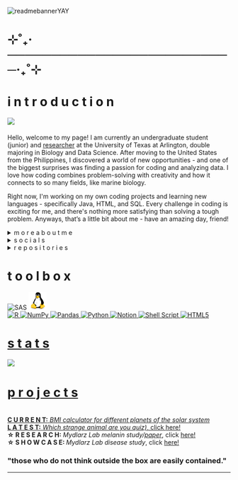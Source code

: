 ![readmebannerYAY](https://github.com/user-attachments/assets/5c020ec1-1642-4d68-b255-c511a2a3d205)
# ⊹˚₊‧──────────────────────────‧₊˚⊹
# i n t r o d u c t i o n
[![](https://visitcount.itsvg.in/api?id=mariahncornelio&icon=3&color=12)](https://visitcount.itsvg.in) <br><br>
Hello, welcome to my page! I am currently an undergraduate student (junior) and <a href="http://www.themydlarzlab.com/">researcher</a> at the University of Texas at Arlington, double majoring in Biology and Data Science. After moving to the United States from the Philippines, I discovered a world of new opportunities - and one of the biggest surprises was finding a passion for coding and analyzing data. I love how coding combines problem-solving with creativity and how it connects to so many fields, like marine biology.

Right now, I'm working on my own coding projects and learning new languages - specifically Java, HTML, and SQL. Every challenge in coding is exciting for me, and there's nothing more satisfying than solving a tough problem. Anyways, that’s a little bit about me - have an amazing day, friend!

<details>
  <summary>m o r e   a b o u t   m e</summary>
  <p> 
    <br> ✩‧₊ My first coding language that I learned was R 
    <br> ✩‧₊ Whale sharks are my favorite animal ever 
    <br> ✩‧₊ I have lots of hobbies (running, swimming, writing, cooking/baking, reading, gaming, decorating, singing, guitar) but as of right now, I am focusing on writing 
    <br> ✩‧₊ I absolutely adore learning about any sciences 
    <br> ✩‧₊ My back hurts all the time, unfortunately sigh 
    <br> ✩‧₊ I'm always open to learning more about coding and learning from my mistakes 
  </p>
</details>

<details>
  <summary>s o c i a l s</summary>
  <p> 
    <br> ✩‧₊ <a href="https://www.linkedin.com/in/mariah-noelle-cornelio-60221a329/"> Linked In </a> <br>
    <br> ✩‧₊ <a href="mailto:mariahnoellecornelio@gmail.com">E-mail</a> <br>
  </p>
</details>

<details>
  <summary>r e p o s i t o r i e s</summary>
  <p>
    <br>✩‧₊ <a href="https://github.com/mariahncornelio/Personal-Projects">Personal Projects</a><br>
    <br>✩‧₊ <a href="https://github.com/mariahncornelio/Undergraduate-Projects">Undergraduate Projects</a><br>
    <br>✩‧₊ <a href="https://github.com/mariahncornelio/MachineLearningClass">Machine Learning Class - DATA 3461</a><br>
    <br>✩‧₊ <a href="https://github.com/mariahncornelio/Python2Class">Python 2 Class - DATA 3402</a><br>
    <br>✩‧₊ <a href="https://github.com/mariahncornelio/BioinformaticClass">Bioinformatics Class - BIOL 5340</a><br>
  </p>
</details>

# t o o l b o x
![SAS](https://github.com/user-attachments/assets/c0972677-78ea-47bb-ad9c-9ade7aa7e481) <a href="https://www.gnu.org/software/bash/" target="_blank" rel="noreferrer"> <img src="https://raw.githubusercontent.com/devicons/devicon/master/icons/linux/linux-original.svg" alt="linux" width="40" height="40"/> </a> <a href="https://www.python.org" target="_blank" rel="noreferrer">
</br>
![R](https://img.shields.io/badge/r-%23276DC3.svg?style=for-the-badge&logo=r&logoColor=white) ![NumPy](https://img.shields.io/badge/numpy-%23013243.svg?style=for-the-badge&logo=numpy&logoColor=white) ![Pandas](https://img.shields.io/badge/pandas-%23150458.svg?style=for-the-badge&logo=pandas&logoColor=white) ![Python](https://img.shields.io/badge/python-3670A0?style=for-the-badge&logo=python&logoColor=ffdd54) ![Notion](https://camo.githubusercontent.com/dffc113c48aaf3d4ff62db008910c0af280ad6d834c2e990246873eab4796c6e/68747470733a2f2f696d672e736869656c64732e696f2f62616467652f4e6f74696f6e2d2532333030303030302e7376673f7374796c653d666f722d7468652d6261646765266c6f676f3d6e6f74696f6e266c6f676f436f6c6f723d7768697465) ![Shell Script](https://img.shields.io/badge/shell_script-%23121011.svg?style=for-the-badge&logo=gnu-bash&logoColor=white) ![HTML5](https://img.shields.io/badge/html5-%23E34F26.svg?style=for-the-badge&logo=html5&logoColor=white)


# s t a t s
![](https://github-readme-stats.vercel.app/api?username=mariahncornelio&theme=graywhite&hide_border=false&include_all_commits=false&count_private=false)<br/>

# p r o j e c t s 
<br>
<b> C U R R E N T:</b> <i> BMI calculator for different planets of the solar system </i>
<br>
<b> L A T E S T:</b> <i>Which strange animal are you quiz)</i>, click <a href="https://github.com/mariahncornelio/Personal-Projects/blob/main/Games/Which_Strange_Animal_Are_You_Quiz.ipynb">here!</a>
<br>
<b> ☆ R E S E A R C H:</b> <i>Mydlarz Lab melanin study/<a href="https://academic.oup.com/icb/advance-article/doi/10.1093/icb/icae115/7716722">paper</a></i>, click <a href="https://github.com/mariahncornelio/Undergraduate-Projects/tree/main/Mydlarz%20Lab%20Melanin%20Study">here!</a>
<br>
<b> ☆ S H O W C A S E: </b> <i>Mydlarz Lab disease study</i>, click <a href="https://github.com/mariahncornelio/Undergraduate-Projects/tree/main/Mydlarz%20Lab%20Disease%20Study">here!</a>
<br>

### "those who do not think outside the box are easily contained."
---
<!-- Proudly created with GPRM ( https://gprm.itsvg.in ) -->
<!-- Banner made on Canva :) -->
